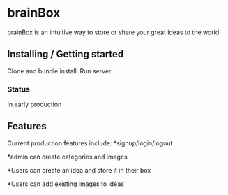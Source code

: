 
# brainBox

brainBox is an intuitive way to store or share your great ideas to the world.

## Installing / Getting started

Clone and bundle install.
Run server.

### Status

In early production

## Features

Current production features include:
*signup/login/logout

*admin can create categories and images

*Users can create an idea and store it in their box

*Users can add existing images to ideas
